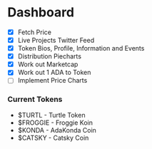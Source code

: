# Dashboard

- [x] Fetch Price
- [x] Live Projects Twitter Feed
- [x] Token Bios, Profile, Information and Events
- [x] Distribution Piecharts
- [x] Work out Marketcap
- [x] Work out 1 ADA to Token
- [ ] Implement Price Charts

### Current Tokens
- $TURTL - Turtle Token
- $FROGGIE - Froggie Koin
- $KONDA - AdaKonda Coin
- $CATSKY - Catsky Coin
